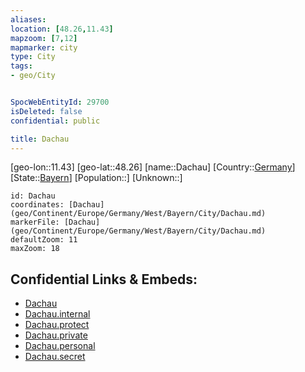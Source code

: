```yaml
---
aliases: 
location: [48.26,11.43]
mapzoom: [7,12] 
mapmarker: city 
type: City
tags:
- geo/City


SpocWebEntityId: 29700
isDeleted: false
confidential: public

title: Dachau
---
```

[geo-lon::11.43]
[geo-lat::48.26]
[name::Dachau]
[Country::[Germany](geo/Continent/Europe/Germany.md)]
[State::[Bayern](geo/Continent/Europe/Germany/West/Bayern.md)]
[Population::]
[Unknown::]


```leaflet
id: Dachau
coordinates: [Dachau](geo/Continent/Europe/Germany/West/Bayern/City/Dachau.md)
markerFile: [Dachau](geo/Continent/Europe/Germany/West/Bayern/City/Dachau.md)
defaultZoom: 11 
maxZoom: 18
```


## Confidential Links & Embeds: 
- [Dachau](../../../../../../../../_public/geo/Continent/Europe/Germany/West/Bayern/City/Dachau.md) 
- [Dachau.internal](../../../../../../../../_internal/geo/Continent/Europe/Germany/West/Bayern/City/Dachau.internal.md) 
- [Dachau.protect](../../../../../../../../_protect/geo/Continent/Europe/Germany/West/Bayern/City/Dachau.protect.md) 
- [Dachau.private](../../../../../../../../_private/geo/Continent/Europe/Germany/West/Bayern/City/Dachau.private.md) 
- [Dachau.personal](../../../../../../../../_personal/geo/Continent/Europe/Germany/West/Bayern/City/Dachau.personal.md) 
- [Dachau.secret](../../../../../../../../_secret/geo/Continent/Europe/Germany/West/Bayern/City/Dachau.secret.md) 
